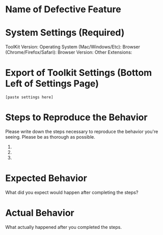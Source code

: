 <!-- Thank you for submitting a bug report! Please take the time to fill out every section of this form. Failure to complete any of these sections will result in us not being able to debug your issue and may result in us closing the report entirely. -->

# Name of Defective Feature


# System Settings (Required)
ToolKit Version:
Operating System (Mac/Windows/Etc):
Browser (Chrome/Firefox/Safari):
Browser Version:
Other Extensions:

# Export of Toolkit Settings (Bottom Left of Settings Page)
```
[paste settings here]
```

# Steps to Reproduce the Behavior
Please write down the steps necessary to reproduce the behavior you're seeing. Please be as thorough as possible.

1. ​
2. ​
3. ​

# Expected Behavior
What did you expect would happen after completing the steps?


# Actual Behavior
What actually happened after you completed the steps.
